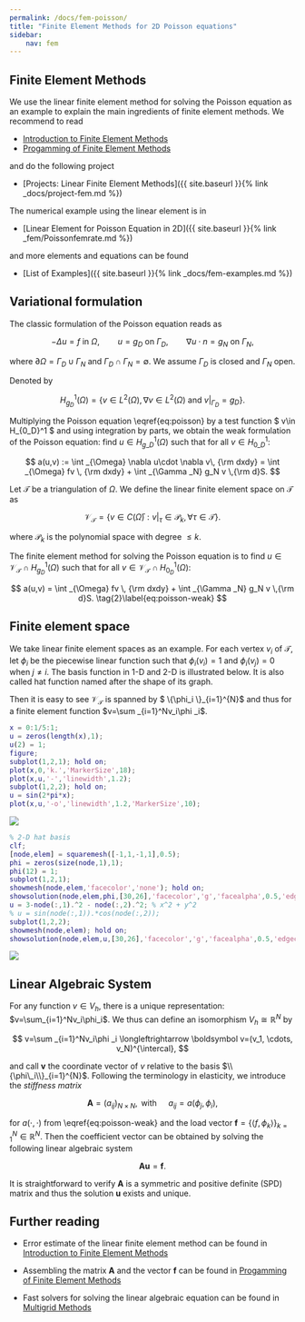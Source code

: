 ```yaml
---
permalink: /docs/fem-poisson/
title: "Finite Element Methods for 2D Poisson equations"
sidebar:
    nav: fem
---
```



## Finite Element Methods

We use the linear finite element method for solving the Poisson equation as an example to explain the main ingredients of finite element methods. We recommend to read 

- [Introduction to Finite Element Methods](http://www.math.uci.edu/~chenlong/226/Ch2FEM.pdf)
- [Progamming of Finite Element Methods](http://www.math.uci.edu/~chenlong/226/Ch3FEMCode.pdf)

and do the following project
- [Projects: Linear Finite Element Methods]({{ site.baseurl }}{% link _docs/project-fem.md %})

The numerical example using the linear element is in
- [Linear Element for Poisson Equation in 2D]({{ site.baseurl }}{% link _fem/Poissonfemrate.md %})

and more elements and equations can be found
- [List of Examples]({{ site.baseurl }}{% link _docs/fem-examples.md %})


## Variational formulation

The classic formulation of the Poisson equation reads as

$$ - \Delta u = f  \text{ in }  \Omega, \qquad u  = g_D  \text{ on }
\Gamma _D,  \qquad  \nabla u\cdot n = g_N  \text{ on } \Gamma _N, 
\tag{1}\label{eq:poisson}$$

where $\partial \Omega = \Gamma_D\cup \Gamma _N$ and 
$\Gamma_D\cap \Gamma_N=\emptyset$. We assume $\Gamma_D$ is closed and $\Gamma_N$ open.

Denoted by 

$$
H_{g_D}^1(\Omega)=\{v\in L^2(\Omega), \nabla v\in L^2(\Omega) 
\text{ and } v|_{\Gamma _D} = g_D\}.
$$ 

Multiplying the Poisson equation \eqref{eq:poisson} by a test function $ v\in H_{0\_D}^1 $ and using integration by parts, we obtain the weak formulation of the Poisson equation: find $u\in H_{g\_D}^1(\Omega)$ such that for all $v\in H_{0\_D}^1$:

$$ 
a(u,v) := \int _{\Omega} \nabla u\cdot \nabla v\, {\rm dxdy} = \int _{\Omega} fv \, {\rm dxdy} + \int _{\Gamma _N} g_N v \,{\rm d}S.
$$

Let $\mathcal T$ be a triangulation of $\Omega$. We define the linear
finite element space on $\mathcal T$ as 

$$
\mathcal V_{\mathcal T} = \{v\in C(\bar \Omega) : v|_{\tau}\in \mathcal P_k, \forall \tau \in \mathcal T\}. 
$$

where $\mathcal P_k$ is the polynomial space with degree $\leq k$. 

The finite element method for solving the Poisson
equation is to find $u\in \mathcal V_{\mathcal T}\cap H_{g_D}^1(\Omega)$ 
such that for all $v\in \mathcal V_{\mathcal T}\cap H_{0_D}^1(\Omega)$:

$$
a(u,v) = \int _{\Omega} fv \, {\rm dxdy} + \int _{\Gamma _N} g_N v \,{\rm d}S.
\tag{2}\label{eq:poisson-weak}
$$

## Finite element space

We take linear finite element spaces as an example. For each vertex $v_i$ of $\mathcal T$, let $\phi _i$ be the piecewise linear function such that $\phi _i(v_i)=1$ and $\phi _i(v_j)=0$ when $j\neq i$. The basis function in 1-D and 2-D is illustrated below. It is also called hat function named after the shape of its graph.

Then it is easy to see $\mathcal V_{\mathcal T}$ is spanned by 
$ \\{\phi_i \\}_{i=1}^{N}$ and thus for a finite element function $v=\sum
_{i=1}^Nv_i\phi _i$.


```matlab
x = 0:1/5:1;
u = zeros(length(x),1);
u(2) = 1;
figure;
subplot(1,2,1); hold on; 
plot(x,0,'k.','MarkerSize',18); 
plot(x,u,'-','linewidth',1.2);
subplot(1,2,2); hold on;
u = sin(2*pi*x);
plot(x,u,'-o','linewidth',1.2,'MarkerSize',10);
```

<img src="{{site.baseurl}}/assets/images/fem/femdoc_3_0.png">
    

```matlab
% 2-D hat basis
clf; 
[node,elem] = squaremesh([-1,1,-1,1],0.5);
phi = zeros(size(node,1),1);
phi(12) = 1;
subplot(1,2,1);
showmesh(node,elem,'facecolor','none'); hold on;
showsolution(node,elem,phi,[30,26],'facecolor','g','facealpha',0.5,'edgecolor','k');
u = 3-node(:,1).^2 - node(:,2).^2; % x^2 + y^2
% u = sin(node(:,1)).*cos(node(:,2));
subplot(1,2,2);
showmesh(node,elem); hold on;
showsolution(node,elem,u,[30,26],'facecolor','g','facealpha',0.5,'edgecolor','k');
```
    
<img src="{{site.baseurl}}/assets/images/fem/femdoc_4_0.png">
    


## Linear Algebraic System

For any function $v\in V_{h}$, there is a unique representation: 
$v=\sum_{i=1}^Nv_i\phi_i$.  We thus can define an isomorphism $V_{h}\cong \mathbb R^N$ by

$$
v=\sum _{i=1}^Nv_i\phi _i \longleftrightarrow \boldsymbol  v=(v_1, \cdots, v_N)^{\intercal},
$$

and call $\boldsymbol  v$ the coordinate vector of $v$ relative to the basis $\\{\phi\_i\\}_{i=1}^{N}$. Following the terminology in elasticity, we introduce the *stiffness matrix*

$$
\boldsymbol  A=(a_{ij})_{N\times N}, \, \text{ with } \quad a_{ij}=a(\phi _j,\phi _i),
$$

for $a(\cdot,\cdot)$ from \eqref{eq:poisson-weak} and the load vector $\boldsymbol  f=\{\langle f, \phi_k \rangle\}_{k=1}^{N}\in \mathbb{R}^{N}$. Then the coefficient vector can be obtained by solving the following linear algebraic system

$$
\boldsymbol  A\boldsymbol  u = \boldsymbol  f.
$$

It is straightforward to verify $\boldsymbol  A$ is a symmetric and positive definite (SPD) matrix and thus the solution $\boldsymbol  u$ exists and unique.

## Further reading

- Error estimate of the linear finite element method can be found in [Introduction to Finite Element Methods](http://www.math.uci.edu/~chenlong/226/Ch2FEM.pdf)

- Assembling the matrix $\boldsymbol A$ and the vector $\boldsymbol f$ can be found in [Progamming of Finite Element Methods](http://www.math.uci.edu/~chenlong/226/Ch3FEMCode.pdf)

- Fast solvers for solving the linear algebraic equation can be found in [Multigrid Methods](https://www.math.uci.edu/~chenlong/226/MGintroduction.pdf)
